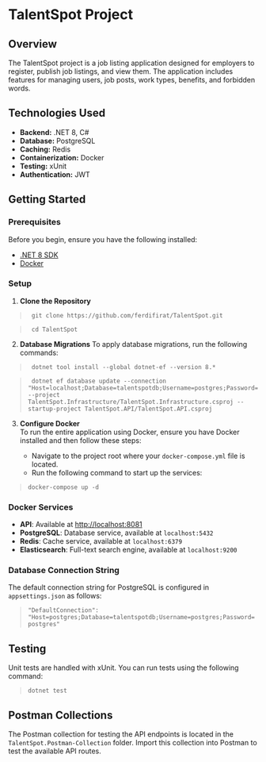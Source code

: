 # TalentSpot Project

## Overview
The TalentSpot project is a job listing application designed for employers to register, publish job listings, and view them. The application includes features for managing users, job posts, work types, benefits, and forbidden words.

## Technologies Used
- **Backend:** .NET 8, C#
- **Database:** PostgreSQL
- **Caching:** Redis
- **Containerization:** Docker
- **Testing:** xUnit
- **Authentication:** JWT

## Getting Started

### Prerequisites
Before you begin, ensure you have the following installed:
- [.NET 8 SDK](https://dotnet.microsoft.com/download)
- [Docker](https://www.docker.com/)

### Setup

1. **Clone the Repository**

>      git clone https://github.com/ferdifirat/TalentSpot.git

>      cd TalentSpot

2.  **Database Migrations** To apply database migrations, run the following commands:

>      dotnet tool install --global dotnet-ef --version 8.*

>      dotnet ef database update --connection "Host=localhost;Database=talentspotdb;Username=postgres;Password=postgres" --project TalentSpot.Infrastructure/TalentSpot.Infrastructure.csproj --startup-project TalentSpot.API/TalentSpot.API.csproj

    
3.  **Configure Docker**  
    To run the entire application using Docker, ensure you have Docker installed and then follow these steps:
    
    -   Navigate to the project root where your `docker-compose.yml` file is located.
    -   Run the following command to start up the services:
    
>   `docker-compose up -d` 

    
    

### Docker Services

-   **API**: Available at [http://localhost:8081](http://localhost:8081)
-   **PostgreSQL**: Database service, available at `localhost:5432`
-   **Redis**: Cache service, available at `localhost:6379`
-   **Elasticsearch**: Full-text search engine, available at `localhost:9200`

### Database Connection String

The default connection string for PostgreSQL is configured in `appsettings.json` as follows:

>    `"DefaultConnection": "Host=postgres;Database=talentspotdb;Username=postgres;Password=postgres"`

## Testing

Unit tests are handled with xUnit. You can run tests using the following command:

>    `dotnet test` 

## Postman Collections

The Postman collection for testing the API endpoints is located in the `TalentSpot.Postman-Collection` folder. Import this collection into Postman to test the available API routes.

